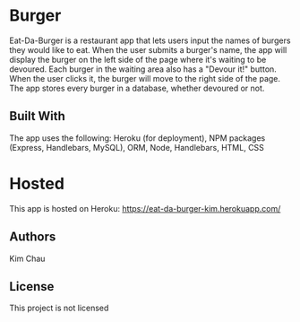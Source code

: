 # Burger
Eat-Da-Burger is a restaurant app that lets users input the names of burgers they would like to eat.  When the user submits a burger's name, the app will display the burger on the left side of the page where it's waiting to be devoured.  Each burger in the waiting area also has a "Devour it!" button.  When the user clicks it, the burger will move to the right side of the page.  The app stores every burger in a database, whether devoured or not.  

## Built With
The app uses the following: Heroku (for deployment), NPM packages (Express, Handlebars, MySQL), ORM, Node, Handlebars, HTML, CSS

# Hosted
This app is hosted on Heroku: https://eat-da-burger-kim.herokuapp.com/

## Authors
Kim Chau

## License
This project is not licensed